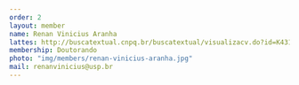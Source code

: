 ```yaml
---
order: 2
layout: member
name: Renan Vinicius Aranha
lattes: http://buscatextual.cnpq.br/buscatextual/visualizacv.do?id=K4319201P4
membership: Doutorando
photo: "img/members/renan-vinicius-aranha.jpg"
mail: renanvinicius@usp.br
---
```

